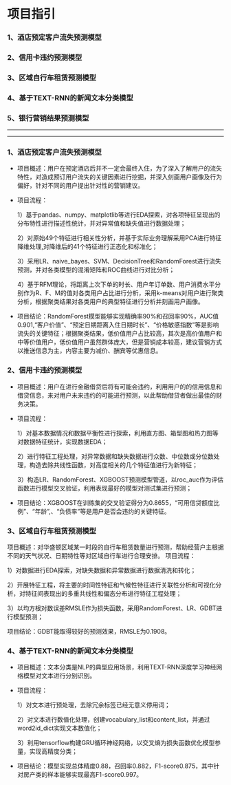 # 项目指引

### 1、酒店预定客户流失预测模型
### 2、信用卡违约预测模型
### 3、区域自行车租赁预测模型
### 4、基于TEXT-RNN的新闻文本分类模型
### 5、银行营销结果预测模型
****
****
### 1、酒店预定客户流失预测模型
- 项目概述：用户在预定酒店后并不一定会最终入住，为了深入了解用户的流失特性，对造成预订用户流失的关键因素进行挖掘，并深入刻画用户画像及行为偏好，针对不同的用户提出针对性的营销建议。
- 项目流程：

  1）基于pandas、numpy、matplotlib等进行EDA探索，对各项特征呈现出的分布特性进行描述性统计，并对异常值和缺失值进行数据处理；
  
  2）对原始49个特征进行相关性分析，并基于实际业务理解采用PCA进行特征降维处理,对降维后的41个特征进行正态化和标准化；
  
  3）采用LR、naive_bayes、SVM、DecisionTree和RandomForest进行流失预测，并对各类模型的混淆矩阵和ROC曲线进行对比分析；
  
  4）基于RFM理论，将距离上次下单的时长、用户年订单数、用户消费水平分别作为R、F、M的值对各类用户占比进行分析，采用k-means对用户进行聚类分析，根据聚类结果对各类用户的典型特征进行分析并刻画用户画像。
  
- 项目结论：RandomForest模型能够实现精确率90%和召回率90%，AUC值0.901,“客户价值”、“预定日期距离入住日期时长”、“价格敏感指数”等是影响流失的关键特征；根据聚类结果，低价值用户占比较高，其次是高价值用户和中等价值用户，低价值用户虽然群体庞大，但是营销成本较高，建议营销方式以推送信息为主，内容主要为减价、酬宾等优惠信息。

### 2、信用卡违约预测模型
- 项目概述：用户在进行金融借贷后将有可能会违约，利用用户的的信用信息和借贷信息，来对用户未来违约的可能进行预测，以此帮助借贷者做出最佳的财务决策。
- 项目流程：

  1）对基本数据情况和数据平衡性进行探索，利用直方图、箱型图和热力图等对数据特征统计，实现数据EDA；
  
  2）进行特征工程处理，对异常数据和缺失数据进行众数、中位数或分位数处理，构造去除共线性函数，对高度相关的几个特征值进行为新特征；
  
  3）构造LR、RandomForest、XGBOOST预测模型管道，以roc_auc作为评估函数进行模型交叉验证，利用表现最好的模型对测试集进行预测；
  
- 项目结论：XGBOOST在训练集的交叉验证得分为0.8655，“可用信贷额度比例”、“年龄”,、“负债率”等是用户是否会违约的关键特征。


### 3、区域自行车租赁预测模型
项目概述：对华盛顿区域某一时段的自行车租赁数量进行预测，帮助经营户主根据不同的天气状况、日期特性等对区域自行车进行合理安排。
项目流程：

1）对数据进行EDA探索，对缺失数据和异常数据进行数据清洗和转化；

2）开展特征工程，将主要的时间性特征和气候性特征进行关联性分析和可视化分析，对特征间表现出的多重共线性和偏态分布进行特征工程处理；

3）以均方根对数误差RMSLE作为损失函数，采用RandomForest、LR、GDBT进行模型预测；

项目结论：GDBT能取得较好的预测效果，RMSLE为0.1908。

### 4、基于TEXT-RNN的新闻文本分类模型
- 项目概述：文本分类是NLP的典型应用场景，利用TEXT-RNN深度学习神经网络模型对文本进行分别识别。
- 项目流程：

  1）对文本进行预处理，去除冗余标签已经无意义停用词；
  
  2）对文本进行数值化处理，创建vocabulary_list和content_list，并通过word2id_dict实现文本数值化；
  
  3）利用tensorflow构建GRU循环神经网络，以交叉熵为损失函数优化模型参量，实现高精度分类；
  
- 项目结论：模型实现总体精度0.88，召回率0.882，F1-score0.875，其中针对房产类的样本能够实现最高F1-score0.997。

